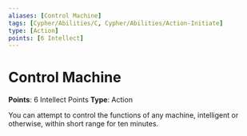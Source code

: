 ```yaml
---
aliases: [Control Machine]
tags: [Cypher/Abilities/C, Cypher/Abilities/Action-Initiate]
type: [Action]
points: [6 Intellect]
---
```


# Control Machine

**Points**: 6 Intellect Points
**Type**: Action

You can attempt to control the functions of any machine, intelligent or otherwise, within short range for ten minutes.
